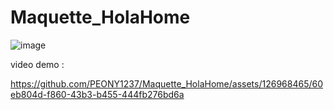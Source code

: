 # Maquette_HolaHome

![image](https://github.com/PEONY1237/Maquette_HolaHome/assets/126968465/ff8ba8de-b464-4a68-a46c-7bbd698764b5)

video demo : 

https://github.com/PEONY1237/Maquette_HolaHome/assets/126968465/60eb804d-f860-43b3-b455-444fb276bd6a

